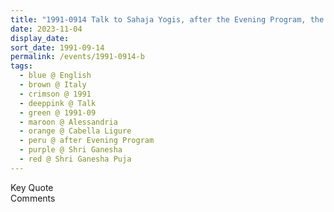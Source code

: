 ```yaml
---
title: "1991-0914 Talk to Sahaja Yogis, after the Evening Program, the day before Śhrī Gaṇeśha Pūjā, Tent, Cabella Ligure, Alessandria, Italy (to be confirmed)"
date: 2023-11-04
display_date: 
sort_date: 1991-09-14
permalink: /events/1991-0914-b
tags:
  - blue @ English
  - brown @ Italy
  - crimson @ 1991
  - deeppink @ Talk
  - green @ 1991-09
  - maroon @ Alessandria
  - orange @ Cabella Ligure
  - peru @ after Evening Program
  - purple @ Shri Ganesha
  - red @ Shri Ganesha Puja
---
```


<wave-list>
  <list-title color="green" width="75">Key Quote</list-title>
  <list-item color="BlanchedAlmond"  width="200"></list-item>
  <list-item color="Lavender"></list-item>
  <list-item color="BlanchedAlmond"></list-item>
</wave-list>

<br>

<wave-list>
  <list-title color="green" width="75">Comments</list-title>
  <list-item color="BlanchedAlmond"  width="200"></list-item>
  <list-item color="Lavender"></list-item>
  <list-item color="BlanchedAlmond"></list-item>
</wave-list>